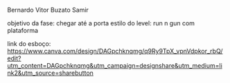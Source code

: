 Bernardo 
Vitor Buzato 
Samir

objetivo da fase: chegar até a porta 
estilo do level: run n gun com plataforma

link do esboço: https://www.canva.com/design/DAGpchknqmg/q9Ry9TpX_vpnVdpkor_rbQ/edit?utm_content=DAGpchknqmg&utm_campaign=designshare&utm_medium=link2&utm_source=sharebutton 
